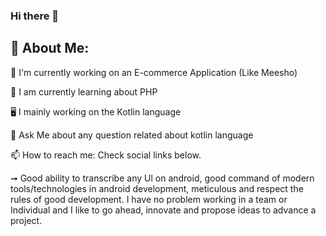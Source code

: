 ### Hi there 👋

💫 About Me:
----------------------------------------------------------------------------------------

🛒 I'm currently working on an E-commerce Application (Like Meesho)

👩 I am currently learning about PHP

🖥️ I mainly working on the Kotlin language

💬 Ask Me about any question related about kotlin language

📫 How to reach me: Check social links below.



➞ Good ability to transcribe any Ul on android, good command of modern tools/technologies in android development, meticulous and respect the rules of good development. I have no problem working in a team or Individual and I like to go ahead, innovate and propose ideas to advance a project.
